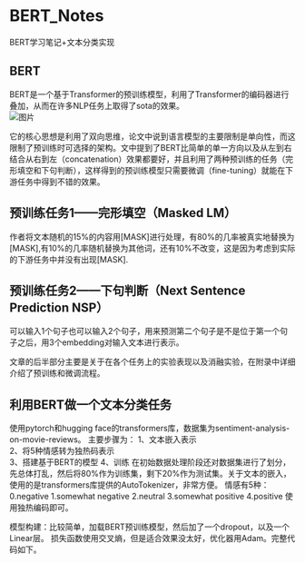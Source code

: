 # BERT_Notes
BERT学习笔记+文本分类实现

## BERT
BERT是一个基于Transformer的预训练模型，利用了Transformer的编码器进行叠加，从而在许多NLP任务上取得了sota的效果。  
![图片](https://user-images.githubusercontent.com/126166790/224623896-681be04c-ea03-46c9-b6df-89bf268b6809.png)  


它的核心思想是利用了双向思维，论文中说到语言模型的主要限制是单向性，而这限制了预训练时可选择的架构。文中提到了BERT比简单的单一方向以及从左到右结合从右到左（concatenation）效果都要好，并且利用了两种预训练的任务（完形填空和下句判断），这样得到的预训练模型只需要微调（fine-tuning）就能在下游任务中得到不错的效果。

## 预训练任务1——完形填空（Masked LM）
作者将文本随机的15%的内容用[MASK]进行处理，有80%的几率被真实地替换为[MASK],有10%的几率随机替换为其他词，还有10%不改变，这是因为考虑到实际的下游任务中并没有出现[MASK].

## 预训练任务2——下句判断（Next Sentence Prediction NSP）
可以输入1个句子也可以输入2个句子，用来预测第二个句子是不是位于第一个句子之后，用3个embedding对输入文本进行表示。

文章的后半部分主要是关于在各个任务上的实验表现以及消融实验，在附录中详细介绍了预训练和微调流程。  

## 利用BERT做一个文本分类任务
使用pytorch和hugging face的transformers库，数据集为sentiment-analysis-on-movie-reviews。
主要步骤为：
1、文本嵌入表示  
2、将5种情感转为独热码表示  
3、搭建基于BERT的模型
4、训练
在初始数据处理阶段还对数据集进行了划分，先总体打乱，然后将80%作为训练集，剩下20%作为测试集。关于文本的嵌入，使用的是transformers库提供的AutoTokenizer，非常方便。
情感有5种：0.negative  1.somewhat negative  2.neutral  3.somewhat positive  4.positive
使用独热编码即可。

模型构建：比较简单，加载BERT预训练模型，然后加了一个dropout，以及一个Linear层。
损失函数使用交叉熵，但是适合效果没太好，优化器用Adam。完整代码如下。
